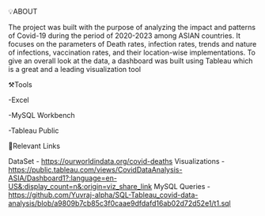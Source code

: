 💡ABOUT

The project was built with the purpose of analyzing the impact and patterns of Covid-19 during the period of 2020-2023 among ASIAN countries. It focuses on the parameters of Death rates, infection rates, trends and nature of infections, vaccination rates, and their location-wise implementations. To give an overall look at the data, a dashboard was built using Tableau which is a great and a leading visualization tool

⚒️Tools 

-Excel

-MySQL Workbench

-Tableau Public

🔗Relevant Links

DataSet - https://ourworldindata.org/covid-deaths
Visualizations - https://public.tableau.com/views/CovidDataAnalysis-ASIA/Dashboard1?:language=en-US&:display_count=n&:origin=viz_share_link
MySQL Queries - https://github.com/Yuvraj-alpha/SQL-Tableau_covid-data-analysis/blob/a9809b7cb85c3f0caae9dfdafd16ab02d72d52e1/t1.sql
